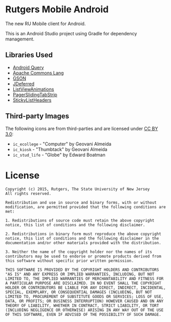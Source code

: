 Rutgers Mobile Android
======================

The new RU Mobile client for Android.

This is an Android Studio project using Gradle for dependency management.

## Libraries Used
* [Android Query](https://code.google.com/p/android-query/)
* [Apache Commons Lang](http://commons.apache.org/proper/commons-lang/)
* [GSON](https://code.google.com/p/google-gson/)
* [JDeferred](http://jdeferred.org/)
* [ListViewAnimations](http://nhaarman.github.io/ListViewAnimations/)
* [PagerSlidingTabStrip](https://github.com/astuetz/PagerSlidingTabStrip)
* [StickyListHeaders](https://github.com/emilsjolander/StickyListHeaders)

## Third-party Images
The following icons are from third-parties and are licensed under
[CC BY 3.0](https://creativecommons.org/licenses/by/3.0/us/):

* `ic_ecollege` - "Computer" by Geovani Almeida
* `ic_kiosk` - "Thumbtack" by Geovani Almeida
* `ic_stud_life` - "Globe" by Edward Boatman

# License
    Copyright (c) 2015, Rutgers, The State University of New Jersey
    All rights reserved.
    
    Redistribution and use in source and binary forms, with or without
    modification, are permitted provided that the following conditions are
    met:
    
    1. Redistributions of source code must retain the above copyright
    notice, this list of conditions and the following disclaimer.
    
    2. Redistributions in binary form must reproduce the above copyright
    notice, this list of conditions and the following disclaimer in the
    documentation and/or other materials provided with the distribution.
    
    3. Neither the name of the copyright holder nor the names of its
    contributors may be used to endorse or promote products derived from
    this software without specific prior written permission.
    
    THIS SOFTWARE IS PROVIDED BY THE COPYRIGHT HOLDERS AND CONTRIBUTORS
    "AS IS" AND ANY EXPRESS OR IMPLIED WARRANTIES, INCLUDING, BUT NOT
    LIMITED TO, THE IMPLIED WARRANTIES OF MERCHANTABILITY AND FITNESS FOR
    A PARTICULAR PURPOSE ARE DISCLAIMED. IN NO EVENT SHALL THE COPYRIGHT
    HOLDER OR CONTRIBUTORS BE LIABLE FOR ANY DIRECT, INDIRECT, INCIDENTAL,
    SPECIAL, EXEMPLARY, OR CONSEQUENTIAL DAMAGES (INCLUDING, BUT NOT
    LIMITED TO, PROCUREMENT OF SUBSTITUTE GOODS OR SERVICES; LOSS OF USE,
    DATA, OR PROFITS; OR BUSINESS INTERRUPTION) HOWEVER CAUSED AND ON ANY
    THEORY OF LIABILITY, WHETHER IN CONTRACT, STRICT LIABILITY, OR TORT
    (INCLUDING NEGLIGENCE OR OTHERWISE) ARISING IN ANY WAY OUT OF THE USE
    OF THIS SOFTWARE, EVEN IF ADVISED OF THE POSSIBILITY OF SUCH DAMAGE.
